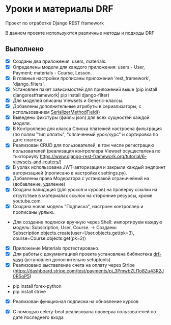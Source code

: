 # Уроки и материалы DRF
Проект по отработке Django REST framework

В данном проекте используются различные методы и подходы DRF


## Выполнено
- [x] Созданы два приложения: users, materials.
- [x] Определены модели для каждого приложения: users - User, Payment; materials - Course, Lesson.
- [x] В главные настройки прописаны приложения 'rest_framework', 'django_filters'.
- [x] Установлен пакет зависимостей для приложений выше (pip install djangorestframework| pip install django-filter)
- [x] Для моделей описаны Viewsets и Generic-классы.
- [x] Добавлены дополнительные атрибуты в сериализаторы, с использованием [SerializerMethodField()](https://nodejs.org/)
- [x] Выведены фикстуры (файлы json) для всех сущностей каждой модели.
- [x] В Контроллере для класса Списка платежей настроена фильтрация (по полям "тип оплаты", "оплаченный урок/курс"
и сортировка по дате платежа.
- [x] Реализован CRUD для пользователей, в том числе регистрацию пользователей 
(реализация контроллера Viewset осуществлена по тьюториулу https://www.django-rest-framework.org/tutorial/6-viewsets-and-routers/)
- [x] В урлах использована JWT-авторизация и закрыли каждый эндпоинт авторизацией (прописано в настройках settings.py).
- [x] Добавлены права Модератора с установкой ограничейний на (добавление, удаление)
- [x] Создана валидация (для уроков и курсов) на проверку ссылки на отсутствие в материалах ссылок на сторонние ресурсы, кроме youtube.com.
- [x] Создана новая модель "Подписка", настроен контроллер и прописаны урлыю.
- Для создание подписки вручную через Shell: импортируем каждую модель: Subscription, User, Course. -> Создаем: Subscription.objects.create(user=User.objects.get(pk=3), course=Course.objects.get(pk=2))
- [x] Приложение Materials протестировано.
- [x] Для работы с документацией проекта установлена библиотека [drf-yasg](https://nodejs.org/) (установлен дополнительно setuptools)
- [x] Реализовано выставление счета на оплату через Stripe (https://dashboard.stripe.com/test/payments/pi_3PmwbZLf1o8Zu43R2J0RSoP5)
- pip install forex-python
- pip install strive
- [x] Реализован функционал подписки на обновление курсов
- [x] С помощью celery-beat реализована проверка пользователей по дате последнего входа
 


